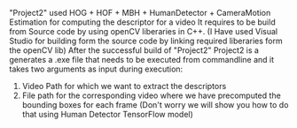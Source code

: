 "Project2" used HOG + HOF + MBH + HumanDetector + CameraMotion Estimation for computing the descriptor for a video
It requires to be build from Source code by using openCV liberaries in C++. (I Have used Visual Studio for building form the source code by linking required liberaries form the openCV lib)
After the successful build of "Project2" Project2 is a generates a .exe file that needs to be executed from commandline and it takes two arguments as input during execution:
1. Video Path for which we want to extract the descriptors
2. File path for the corresponding video where we have precomputed the bounding boxes for each frame (Don't worry we will show you how to do that using Human Detector TensorFlow model)

